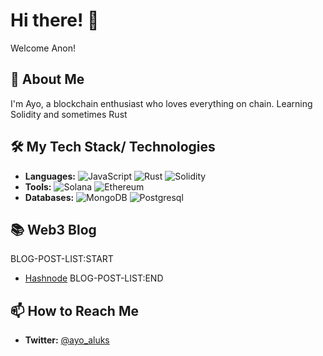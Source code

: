 # Hi there! 👋

Welcome Anon!

## 🚀 About Me
I'm Ayo, a blockchain enthusiast who loves everything on chain. Learning Solidity and sometimes Rust

## 🛠️ My Tech Stack/ Technologies
- **Languages:** 
  ![JavaScript](https://img.shields.io/badge/JavaScript-F7DF1E?style=for-the-badge&logo=javascript&logoColor=black)
  ![Rust](https://img.shields.io/badge/Rust-3776AB?style=for-the-badge&logo=rust&logoColor=white)
  ![Solidity](https://img.shields.io/badge/Solidity-3776AB?style=for-the-badge&logo=solidity&logoColor=white)
- **Tools:** 
  ![Solana](https://img.shields.io/badge/Solana-339933?style=for-the-badge&logo=solana&logoColor=white)
  ![Ethereum](https://img.shields.io/badge/Ethereum-000000?style=for-the-badge&logo=ethereum&logoColor=white)
- **Databases:** 
  ![MongoDB](https://img.shields.io/badge/MongoDB-47A248?style=for-the-badge&logo=mongodb&logoColor=white)
  ![Postgresql](https://img.shields.io/badge/Postgresql-47A248?style=for-the-badge&logo=postgresql&logoColor=white)

## 📚 Web3 Blog
BLOG-POST-LIST:START 
- [Hashnode](https://oxayomide.hashnode.dev)
 BLOG-POST-LIST:END
## 📫 How to Reach Me
- **Twitter:** [@ayo_aluks](https://x.com/ayo_aluks)


<!-- ## 📈 GitHub Stats
![OxAyomide's GitHub Stats](https://github-readme-stats.vercel.app/api?username=oxayomide&show_icons=true&theme=radical)

## 💻 Top Languages
![Top Languages](https://github-readme-stats.vercel.app/api/top-langs/?username=oxayomide&layout=compact&theme=radical)

## 📫 How to Reach Me
- **Email:** alukoayomide623@gmail.com
- **LinkedIn:** [Aluko Ayomide](https://www.linkedin.com/in/ayomide-aluko-555fdrrg)
- **Twitter:** [@AyomiCoder](https://x.com/AyomiCoder)

## 📂 Portfolio
- **[Portfolio](https://aluko.vercel.app):** My Personal Website.-->


